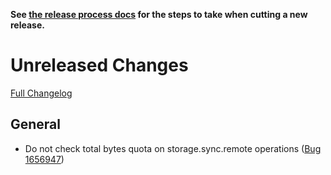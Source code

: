 **See [the release process docs](docs/howtos/cut-a-new-release.md) for the steps to take when cutting a new release.**

# Unreleased Changes

[Full Changelog](https://github.com/mozilla/application-services/compare/v0.59.0...master)

## General

- Do not check total bytes quota on storage.sync.remote operations ([Bug 1656947](https://bugzilla.mozilla.org/1656947))
